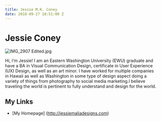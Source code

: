 ```yaml
---
title: Jessie M.K. Coney
date: 2018-09-27 18:51:00 Z
---
```


# Jessie Coney

![IMG_2907 Edited.jpg](/uploads/IMG_2907%20Edited.jpg)

Hi, iʻm Jessie! I am an Eastern Washington University (EWU) graduate and have a BA in Visual Communication Design, certificate in User Experience (UX) Design, as well as an art minor. I have worked for multiple companies in Hawaii as well as Washington in some type of design aspect doing a variety of things from photography to social media marketing.I believe traveling the world is pertinent to fully understand and design for the world.

## My Links
* [My Homepage] (http://jessiemaliadesigns.com)